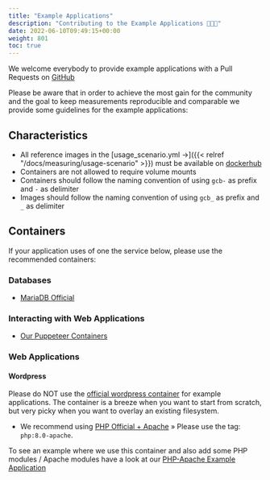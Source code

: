 ```yaml
---
title: "Example Applications"
description: "Contributing to the Example Applications 🥳🎉😍"
date: 2022-06-10T09:49:15+00:00
weight: 801
toc: true
---
```


We welcome everybody to provide example applications with a Pull Requests on [GitHub](https://github.com/green-coding-solutions/example-applications)

Please be aware that in order to achieve the most gain for the community and
the goal to keep measurements reproducible and comparable we provide some
guidelines for the example applications:

## Characteristics

- All reference images in the [usage_scenario.yml →]({{< relref "/docs/measuring/usage-scenario" >}}) must be
available on [dockerhub](https://hub.docker.com/)
- Containers are not allowed to require volume mounts
- Containers should follow the naming convention of using `gcb-` as prefix and `-` as delimiter
- Images should follow the naming convention of using `gcb_` as prefix and `_` as delimiter

## Containers

If your application uses of one the service below, please use the recommended containers:

### Databases

- [MariaDB Official](https://hub.docker.com/_/mariadb)

### Interacting with Web Applications

- [Our Puppeteer Containers](https://github.com/green-coding-solutions/example-applications/tree/main/puppeteer-firefox-chrome)

### Web Applications

#### Wordpress

Please do NOT use the [official wordpress container](https://hub.docker.com/_/wordpress)
for example applications.
The container is a breeze when you want to start from scratch, but very picky when you want
to overlay an existing filesystem.

- We recommend using [PHP Official + Apache](https://hub.docker.com/_/php) &raquo; Please use the tag: `php:8.0-apache`.

To see an example where we use this container and also add some PHP modules / Apache modules have a look
at our [PHP-Apache Example Application](https://github.com/green-coding-solutions/example-applications/tree/main/apache-mariadb-php)
